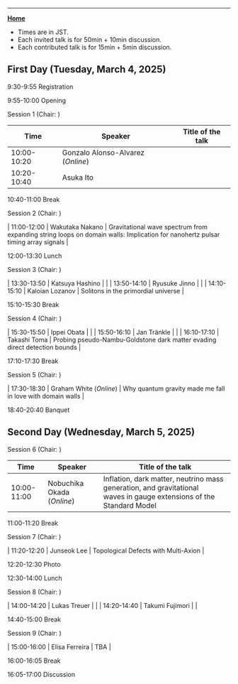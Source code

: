 ---

[**Home**](index)

- Times are in JST. 
- Each invited talk is for 50min + 10min discussion. 
- Each contributed talk is for 15min + 5min discussion. 
<!--- Both of them include time for questions and comments.-->

## First Day (Tuesday, March 4, 2025)

9:30-9:55 Registration

9:55-10:00 Opening

Session 1 (Chair: )

| Time | Speaker | Title of the talk |
|----|----|----|
| 10:00-10:20 | Gonzalo Alonso-Alvarez (*Online*) | []() |
| 10:20-10:40 | Asuka Ito | []() |

10:40-11:00    Break

Session 2 (Chair: )

| 11:00-12:00 | Wakutaka Nakano | Gravitational wave spectrum from expanding string loops on domain walls: Implication for nanohertz pulsar timing array signals |

12:00-13:30  Lunch

Session 3 (Chair: )

| 13:30-13:50 | Katsuya Hashino | []() |
| 13:50-14:10 | Ryusuke Jinno | []() |
| 14:10-15:10 | Kaloian Lozanov | Solitons in the primordial universe |

15:10-15:30 Break

Session 4 (Chair: )

| 15:30-15:50 | Ippei Obata | []() |
| 15:50-16:10 | Jan Tränkle | []() |
| 16:10-17:10 | Takashi Toma | Probing pseudo-Nambu-Goldstone dark matter evading direct detection bounds |

17:10-17:30 Break

Session 5 (Chair: )

| 17:30-18:30 | Graham White (*Online*) | Why quantum gravity made me fall in love with domain walls |

18:40-20:40 Banquet

## Second Day (Wednesday, March 5, 2025)

Session 6 (Chair: )

| Time | Speaker | Title of the talk |
|----|----|----|
| 10:00-11:00 | Nobuchika Okada (*Online*) | Inflation, dark matter, neutrino mass generation, and gravitational waves in gauge extensions of the Standard Model |

11:00-11:20 Break

Session 7 (Chair: )

| 11:20-12:20 | Junseok Lee | Topological Defects with Multi-Axion |

12:20-12:30 Photo

12:30-14:00 Lunch

Session 8 (Chair: )

| 14:00-14:20 | Lukas Treuer | []() |
| 14:20-14:40 | Takumi Fujimori | []() |

14:40-15:00 Break

Session 9 (Chair: )

| 15:00-16:00 | Elisa Ferreira | TBA |

16:00-16:05 Break

16:05-17:00 Discussion





